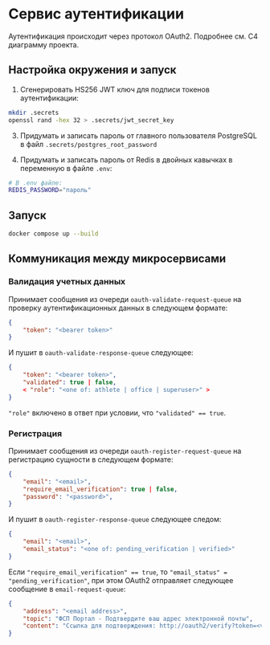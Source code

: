 # Сервис аутентификации

Аутентификация происходит через протокол OAuth2. Подробнее см. C4 диаграмму проекта.

## Настройка окружения и запуск

1. Сгенерировать HS256 JWT ключ для подписи токенов аутентификации:

``` sh
mkdir .secrets
openssl rand -hex 32 > .secrets/jwt_secret_key
```

3. Придумать и записать пароль от главного пользователя PostgreSQL в файл `.secrets/postgres_root_password`

5. Придумать и записать пароль от Redis в двойных кавычках в переменную в файле `.env`:

``` sh
# В .env файле:
REDIS_PASSWORD="пароль"
```

## Запуск

``` sh
docker compose up --build
```

## Коммуникация между микросервисами

### Валидация учетных данных

Принимает сообщения из очереди `oauth-validate-request-queue` на проверку аутентификационных данных в следующем формате:

``` json
{
    "token": "<bearer token>"
}
```

И пушит в `oauth-validate-response-queue` следующее:

``` json
{
    "token": "<bearer token>",
    "validated": true | false,
    < "role": "<one of: athlete | office | superuser>" >
}
```

`"role"` включено в ответ при условии, что `"validated" == true`.

### Регистрация

Принимает сообщения из очереди `oauth-register-request-queue` на регистрацию сущности в следующем формате:

``` json
{
    "email": "<email>",
    "require_email_verification": true | false,
    "password": "<password>",
}
```

И пушит в `oauth-register-response-queue` следующее следом:

``` json
{
    "email": "<email>",
    "email_status": "<one of: pending_verification | verified>"
}
```

Если `"require_email_verification" == true`, то `"email_status" = "pending_verification"`, при этом OAuth2 отправляет следующее сообщение в `email-request-queue`:

``` json
{
    "address": "<email address>",
    "topic": "ФСП Портал - Подтвердите ваш адрес электронной почты",
    "content": "Ссылка для подтверждения: http://oauth2/verify?token=<verification token>"
}

```
